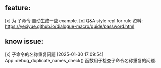 

## feature:

[x] 为 子命令 自动生成一些 example.
[x] Q&A style repl for rule   资料: https://yexiyue.github.io/dialogue-macro/guide/password.html

## know issue:

[x] 子命令的名称重复问题 [2025-01-30 17:09:54] App::debug_duplicate_names_check() 函数用于检查子命令名称重复的问题.
